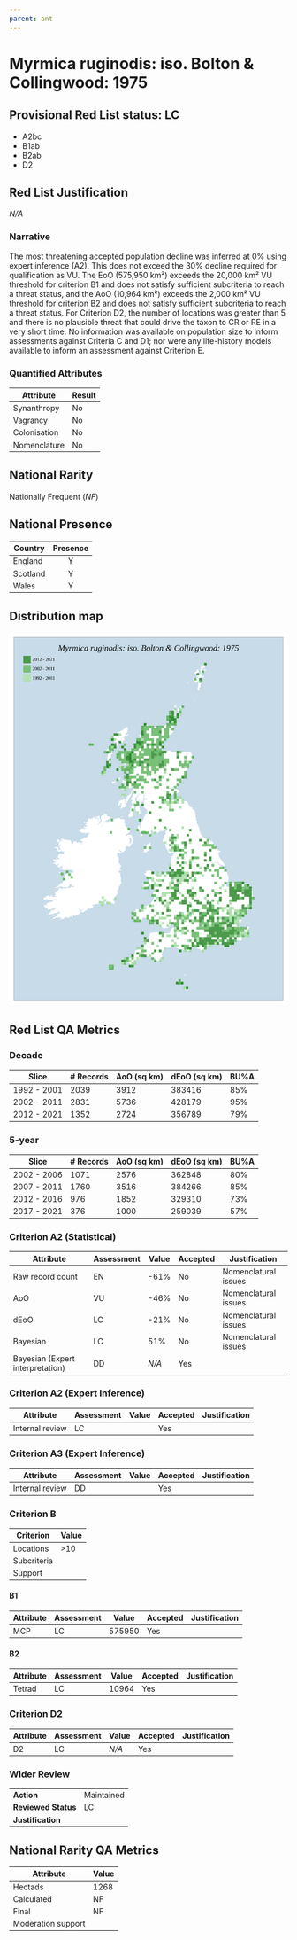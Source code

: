 ```yaml
---
parent: ant
---
```


# Myrmica ruginodis: iso. Bolton & Collingwood: 1975

## Provisional Red List status: LC
- A2bc
- B1ab
- B2ab
- D2

## Red List Justification
*N/A*

### Narrative


The most threatening accepted population decline was inferred at 0% using expert inference (A2). This does not exceed the 30% decline required for qualification as VU. The EoO (575,950 km²) exceeds the 20,000 km² VU threshold for criterion B1 and does not satisfy sufficient subcriteria to reach a threat status, and the AoO (10,964 km²) exceeds the 2,000 km² VU threshold for criterion B2 and does not satisfy sufficient subcriteria to reach a threat status. For Criterion D2, the number of locations was greater than 5 and there is no plausible threat that could drive the taxon to CR or RE in a very short time. No information was available on population size to inform assessments against Criteria C and D1; nor were any life-history models available to inform an assessment against Criterion E.

### Quantified Attributes
|Attribute|Result|
|---|---|
|Synanthropy|No|
|Vagrancy|No|
|Colonisation|No|
|Nomenclature|No|


## National Rarity
Nationally Frequent (*NF*)

## National Presence
|Country|Presence
|---|:-:|
|England|Y|
|Scotland|Y|
|Wales|Y|


## Distribution map
![](../map/109.svg)

## Red List QA Metrics
### Decade
| Slice | # Records | AoO (sq km) | dEoO (sq km) |BU%A |
|---|---|---|---|---|
|1992 - 2001|2039|3912|383416|85%|
|2002 - 2011|2831|5736|428179|95%|
|2012 - 2021|1352|2724|356789|79%|

### 5-year
| Slice | # Records | AoO (sq km) | dEoO (sq km) |BU%A |
|---|---|---|---|---|
|2002 - 2006|1071|2576|362848|80%|
|2007 - 2011|1760|3516|384266|85%|
|2012 - 2016|976|1852|329310|73%|
|2017 - 2021|376|1000|259039|57%|

### Criterion A2 (Statistical)
|Attribute|Assessment|Value|Accepted|Justification
|---|---|---|---|---|
|Raw record count|EN|-61%|No|Nomenclatural issues|
|AoO|VU|-46%|No|Nomenclatural issues|
|dEoO|LC|-21%|No|Nomenclatural issues|
|Bayesian|LC|51%|No|Nomenclatural issues|
|Bayesian (Expert interpretation)|DD|*N/A*|Yes||

### Criterion A2 (Expert Inference)
|Attribute|Assessment|Value|Accepted|Justification
|---|---|---|---|---|
|Internal review|LC||Yes||

### Criterion A3 (Expert Inference)
|Attribute|Assessment|Value|Accepted|Justification
|---|---|---|---|---|
|Internal review|DD||Yes||

### Criterion B
|Criterion| Value|
|---|---|
|Locations|>10|
|Subcriteria||
|Support||

#### B1
|Attribute|Assessment|Value|Accepted|Justification
|---|---|---|---|---|
|MCP|LC|575950|Yes||

#### B2
|Attribute|Assessment|Value|Accepted|Justification
|---|---|---|---|---|
|Tetrad|LC|10964|Yes||

### Criterion D2
|Attribute|Assessment|Value|Accepted|Justification
|---|---|---|---|---|
|D2|LC|*N/A*|Yes||

### Wider Review
|  |  |
|---|---|
|**Action**|Maintained|
|**Reviewed Status**|LC|
|**Justification**||

## National Rarity QA Metrics
|Attribute|Value|
|---|---|
|Hectads|1268|
|Calculated|NF|
|Final|NF|
|Moderation support||
